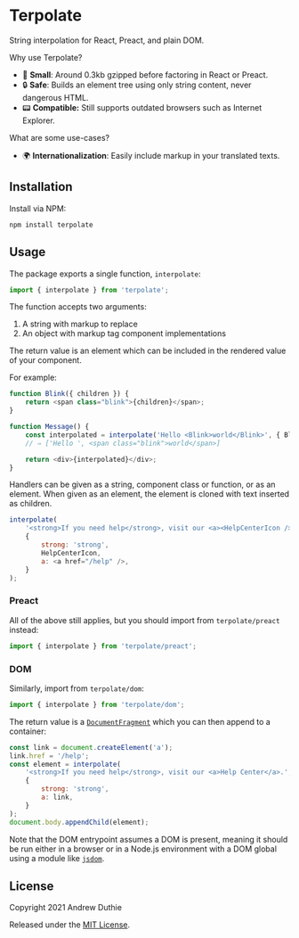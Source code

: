 # Terpolate

String interpolation for React, Preact, and plain DOM.

Why use Terpolate?

- 🔬 **Small**: Around 0.3kb gzipped before factoring in React or Preact.
- 🔒 **Safe**: Builds an element tree using only string content, never dangerous HTML.
- 📟 **Compatible:** Still supports outdated browsers such as Internet Explorer.

What are some use-cases?

- 🌍 **Internationalization**: Easily include markup in your translated texts.

## Installation

Install via NPM:

```
npm install terpolate
```

## Usage

The package exports a single function, `interpolate`:

```js
import { interpolate } from 'terpolate';
```

The function accepts two arguments:

1. A string with markup to replace
2. An object with markup tag component implementations

The return value is an element which can be included in the rendered value of your component.

For example:

```js
function Blink({ children }) {
	return <span class="blink">{children}</span>;
}

function Message() {
	const interpolated = interpolate('Hello <Blink>world</Blink>', { Blink });
	// ⇒ ['Hello ', <span class="blink">world</span>]

	return <div>{interpolated}</div>;
}
```

Handlers can be given as a string, component class or function, or as an element. When given as an element, the element is cloned with text inserted as children.

```js
interpolate(
	'<strong>If you need help</strong>, visit our <a><HelpCenterIcon /> Help Center</a>.',
	{
		strong: 'strong',
		HelpCenterIcon,
		a: <a href="/help" />,
	}
);
```

### Preact

All of the above still applies, but you should import from `terpolate/preact` instead:

```js
import { interpolate } from 'terpolate/preact';
```

### DOM

Similarly, import from `terpolate/dom`:

```js
import { interpolate } from 'terpolate/dom';
```

The return value is a [`DocumentFragment`](https://developer.mozilla.org/en-US/docs/Web/API/DocumentFragment) which you can then append to a container:

```js
const link = document.createElement('a');
link.href = '/help';
const element = interpolate(
	'<strong>If you need help</strong>, visit our <a>Help Center</a>.',
	{
		strong: 'strong',
		a: link,
	}
);
document.body.appendChild(element);
```

Note that the DOM entrypoint assumes a DOM is present, meaning it should be run either in a browser or in a Node.js environment with a DOM global using a module like [`jsdom`](https://www.npmjs.com/package/jsdom).

## License

Copyright 2021 Andrew Duthie

Released under the [MIT License](./LICENSE.md).
